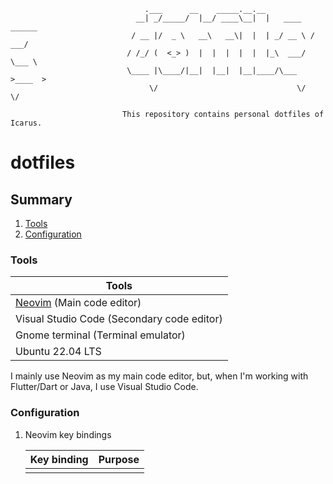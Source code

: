 ```
                              .___      __    _____.__.__
                            __| _/_____/  |__/ ____\__|  |   ____   ______
                           / __ |/  _ \   __\   __\|  |  | _/ __ \ /  ___/
                          / /_/ (  <_> )  |  |  |  |  |  |_\  ___/ \___ \
                          \____ |\____/|__|  |__|  |__|____/\___  >____  >
                               \/                               \/     \/

                         This repository contains personal dotfiles of Icarus.
```

# dotfiles

## Summary

1. [Tools](#tools)
2. [Configuration](#tools)

### Tools

| Tools										                   |
|--------------------------------------------|
| [Neovim][] (Main code editor)				 			 |
| Visual Studio Code (Secondary code editor) |
| Gnome terminal (Terminal emulator)				 |
| Ubuntu 22.04 LTS						               |

I mainly use Neovim as my main code editor, but, when I'm working with Flutter/Dart or Java, I use Visual Studio Code.

[Neovim]: https://neovim.io/

### Configuration

1. Neovim key bindings

    | Key binding | Purpose |
    |-------------|---------|
    |             |         |
